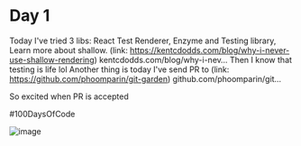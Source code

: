 # Day 1

Today I've tried 3 libs: React Test Renderer, Enzyme and Testing library, Learn more about shallow.
(link: https://kentcdodds.com/blog/why-i-never-use-shallow-rendering) kentcdodds.com/blog/why-i-nev…
Then I know that testing is life lol
Another thing is today I've send PR to (link: https://github.com/phoomparin/git-garden) github.com/phoomparin/git…

So excited when PR is accepted

#100DaysOfCode

![image](https://pbs.twimg.com/media/D6suZWnXoAAtPHq?format=jpg&name=4096x4096)
